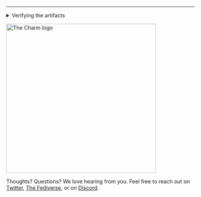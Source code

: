 ---

<details>
<summary>Verifying the artifacts</summary>

First, download the [`checksums.txt` file](https://github.com/charmbracelet/{{.ProjectName}}/releases/download/{{.Version}}/checksums.txt), for example, with `wget`:

```bash
wget 'https://github.com/charmbracelet/{{.ProjectName}}/releases/download/{{.Version}}/checksums.txt'
```

Then, verify it using [`cosign`](https://github.com/sigstore/cosign):

```bash
cosign verify-blob \
  --certificate-identity 'https://github.com/charmbracelet/meta/.github/workflows/goreleaser.yml@refs/heads/main' \
  --certificate-oidc-issuer 'https://token.actions.githubusercontent.com' \
  --cert 'https://github.com/charmbracelet/{{.ProjectName}}/releases/download/{{.Version}}/checksums.txt.pem' \
  --signature 'https://github.com/charmbracelet/{{.ProjectName}}/releases/download/{{.Version}}/checksums.txt.sig' \
  ./checksums.txt
```

If the output is `Verified OK`, you can safely use it to verify the checksums of other artifacts you downloaded from the release using `sha256sum`:

```bash
sha256sum --ignore-missing -c checksums.txt
```

Done! You artifacts are now verified!

</details>

<a href="https://charm.sh/"><img alt="The Charm logo" src="https://stuff.charm.sh/charm-badge.jpg" width="400"></a>

Thoughts? Questions? We love hearing from you. Feel free to reach out on [Twitter](https://twitter.com/charmcli), [The Fediverse](https://mastodon.technology/@charm), or on [Discord](https://charm.sh/chat).
